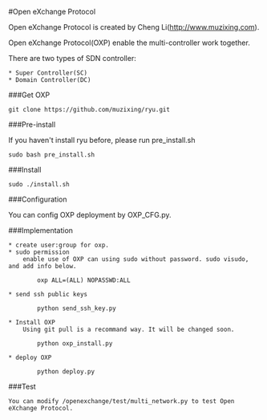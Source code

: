 #Open eXchange Protocol

Open eXchange Protocol is created by Cheng Li(http://www.muzixing.com).

Open eXchange Protocol(OXP) enable the multi-controller work together.

There are two types of SDN controller:

    * Super Controller(SC)
    * Domain Controller(DC)

###Get OXP

    git clone https://github.com/muzixing/ryu.git

###Pre-install

If you haven't install ryu before, please run pre_install.sh

    sudo bash pre_install.sh

###Install

    sudo ./install.sh

###Configuration

You can config OXP deployment by OXP_CFG.py.

###Implementation

    * create user:group for oxp.
    * sudo permission
        enable use of OXP can using sudo without password. sudo visudo, and add info below.

            oxp ALL=(ALL) NOPASSWD:ALL

    * send ssh public keys

            python send_ssh_key.py

    * Install OXP
        Using git pull is a recommand way. It will be changed soon.

            python oxp_install.py

    * deploy OXP

            python deploy.py

###Test

    You can modify /openexchange/test/multi_network.py to test Open eXchange Protocol.








    

